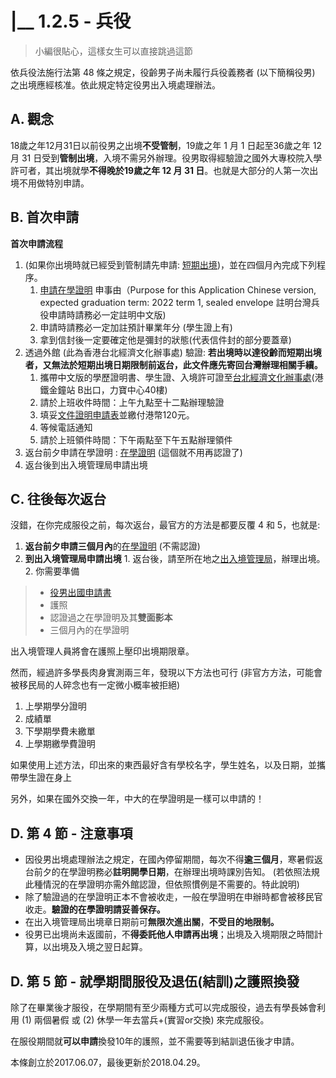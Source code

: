 # \|\_\_ 1.2.5 - 兵役

> 小編很貼心，這樣女生可以直接跳過這節

依兵役法施行法第 48 條之規定，役齡男子尚未履行兵役義務者 \(以下簡稱役男\) 之出境應經核准。依此規定特定役男出入境處理辦法。

## A. 觀念

18歲之年12月31日以前役男之出境**不受管制**，19歲之年 1 月 1 日起至36歲之年 12 月 31 日受到**管制出境**，入境不需另外辦理。役男取得經驗證之國外大專校院入學許可者，其出境就學**不得晚於19歲之年 12 月 31 日**。也就是大部分的人第一次出境不用做特別申請。

## B. 首次申請

**首次申請流程**

1. \(如果你出境時就已經受到管制請先申請: [短期出境](https://www.ris.gov.tw/departure/app/)\)，並在四個月內完成下列程序。
   1. [申請在學證明](https://rgsntl.rgs.cuhk.edu.hk/rws_prd_life/rws_appl/appf_crtltr_ug.asp) 申事由（Purpose for this Application Chinese version, expected graduation term: 2022 term 1, sealed envelope 註明台灣兵役申請時請務必一定註明中文版\)
   2. 申請時請務必一定加註預計畢業年分 \(學生證上有\)
   3. 拿到信封後一定要確定他是彌封的狀態\(代表信件封的部分要蓋章\)
2. 透過外館 \(此為香港台北經濟文化辦事處\) 驗證: **若出境時以達役齡而短期出境者，又無法於短期出境日期限制前返台，此文件應先寄回台灣辦理相關手續。**
   1. 攜帶中文版的學歷證明書、學生證、入境許可證至[台北經濟文化辦事處](https://www.google.com.tw/maps/place/力寶中心/@22.27958,114.163526,17z/data=!3m1!4b1!4m2!3m1!1s0x34040066f597be8f:0x9b34af0b9e512a07?hl=zh-TW)\(港鐵金鐘站 B出口，力寶中心40樓\)
   2. 請於上班收件時間：上午九點至十二點辦理驗證
   3. 填妥[文件證明申請表](http://www.tecos.org.hk/download/authentication.pdf)並繳付港幣120元。
   4. 等候電話通知
   5. 請於上班領件時間：下午兩點至下午五點辦理領件
3. 返台前夕申請在學證明 : [在學證明](https://rgsntl.rgs.cuhk.edu.hk/rws_prd_life/rws_appl/appf_crtltr_ug.asp) \(這個就不用再認證了\)
4. 返台後到出入境管理局申請出境

## C. 往後每次返台

沒錯，在你完成服役之前，每次返台，最官方的方法是都要反覆 4 和 5，也就是:

1. **返台前夕申請三個月內**的[在學證明](https://rgsntl.rgs.cuhk.edu.hk/rws_prd_life/rws_appl/appf_crtltr_ug.asp) \(不需認證\)
2. **到出入境管理局申請出境** 1. 返台後，請至所在地之[出入境管理局](http://www.immigration.gov.tw/np.asp?ctNode=29679&mp=1)，辦理出境。 2. 你需要準備

> * [役男出國申請書](http://oiep.thu.edu.tw/OCS/files/archive/11_6946ef6e.pdf)
> * 護照
> * 認證過之在學證明及其**雙面影本**
> * 三個月內的在學證明

出入境管理人員將會在護照上壓印出境期限章。

然而，經過許多學長肉身實測兩三年，發現以下方法也可行 \(非官方方法，可能會被移民局的人碎念也有一定微小概率被拒絕\)

1. 上學期學分證明
2. 成績單
3. 下學期學費未繳單
4. 上學期繳學費證明

如果使用上述方法，印出來的東西最好含有學校名字，學生姓名，以及日期，並攜帶學生證在身上

另外，如果在國外交換一年，中大的在學證明是一樣可以申請的！

## D. 第 4 節 - 注意事項

* 因役男出境處理辦法之規定，在國內停留期間，每次不得**逾三個月**，寒暑假返台前夕的在學證明務必**註明開學日期**，在辦理出境時課別告知。 \(若依照法規此種情況的在學證明亦需外館認證，但依照慣例是不需要的。特此說明\)
* 除了驗證過的在學證明正本不會被收走，一般在學證明在申辦時都會被移民官收走。**驗證的在學證明請妥善保存。**
* 在出入境管理局出境章日期前可**無限次進出關**，**不受目的地限制。**
* 役男已出境尚未返國前，不**得委託他人申請再出境**；出境及入境期限之時間計算，以出境及入境之翌日起算。

## D. 第 5 節 - 就學期間服役及退伍\(結訓\)之護照換發

除了在畢業後才服役，在學期間有至少兩種方式可以完成服役，過去有學長姊會利用 \(1\) 兩個暑假 或 \(2\) 休學一年去當兵+\(實習or交換\) 來完成服役。

在服役期間就**可以申請**換發10年的護照，並不需要等到結訓退伍後才申請。

本條創立於2017.06.07，最後更新於2018.04.29。

